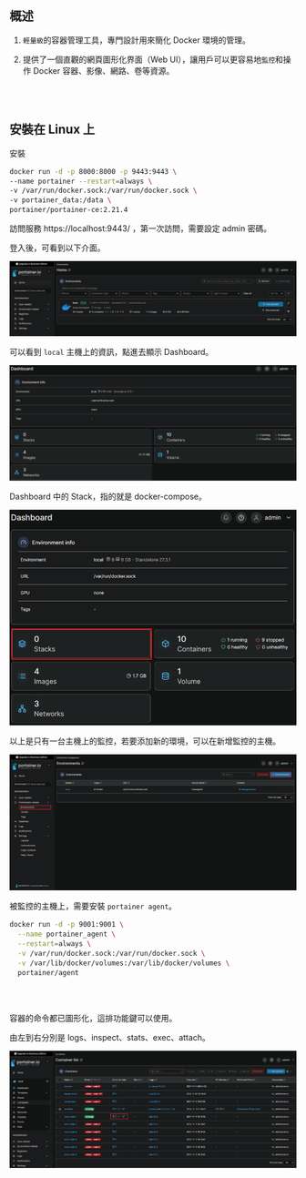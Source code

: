 ## 概述

1. `輕量級`的容器管理工具，專門設計用來簡化 Docker 環境的管理。

2. 提供了一個直觀的網頁圖形化界面（Web UI），讓用戶可以更容易地`監控`和操作 Docker 容器、影像、網路、卷等資源。



<br/>

<br/>

## 安裝在 Linux 上

安裝

```sh
docker run -d -p 8000:8000 -p 9443:9443 \
--name portainer --restart=always \
-v /var/run/docker.sock:/var/run/docker.sock \
-v portainer_data:/data \
portainer/portainer-ce:2.21.4
```

訪問服務 https://localhost:9443/ ，第一次訪問，需要設定 admin 密碼。

登入後，可看到以下介面。

<img src='../_image/Snipaste_2024-11-18_10-41-47.png'>

<br/>

可以看到 `local` 主機上的資訊，點進去顯示 Dashboard。

<img src='../_image/Snipaste_2024-11-18_10-46-58.png'>

<br/>

Dashboard 中的 Stack，指的就是 docker-compose。

<img src='../_image/Snipaste_2024-11-18_10-57-07.png'>

<br/>

以上是只有一台主機上的監控，若要添加新的環境，可以在新增監控的主機。

<img src='../_image/Snipaste_2024-11-18_10-51-45.png'>

<br/>

被監控的主機上，需要安裝 `portainer agent`。

```sh
docker run -d -p 9001:9001 \
  --name portainer_agent \
  --restart=always \
  -v /var/run/docker.sock:/var/run/docker.sock \
  -v /var/lib/docker/volumes:/var/lib/docker/volumes \
  portainer/agent
```

<br/>

<br/>

容器的命令都已圖形化，這排功能鍵可以使用。

由左到右分別是 logs、inspect、stats、exec、attach。

<img src='../_image/Snipaste_2024-11-18_11-05-06.png'>

<br/>